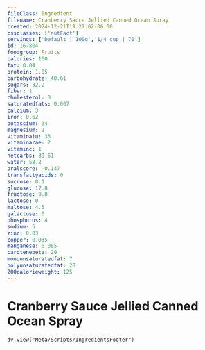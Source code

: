 ```yaml
---
fileClass: Ingredient
filename: Cranberry Sauce Jellied Canned Ocean Spray
created: 2024-12-21T19:27:02-06:00
cssclasses: ['nutFact']
servings: ['Default | 100g','1/4 cup | 70']
id: 167804
foodgroup: Fruits
calories: 160
fat: 0.04
protein: 1.05
carbohydrate: 40.61
sugars: 32.2
fiber: 1
cholesterol: 0
saturatedfats: 0.007
calcium: 3
iron: 0.62
potassium: 34
magnesium: 2
vitaminaiu: 33
vitaminarae: 2
vitaminc: 1
netcarbs: 39.61
water: 58.2
pralscore: -0.147
transfattyacids: 0
sucrose: 0.1
glucose: 17.8
fructose: 9.8
lactose: 0
maltose: 4.5
galactose: 0
phosphorus: 4
sodium: 5
zinc: 0.03
copper: 0.035
manganese: 0.085
carotenebeta: 20
monounsaturatedfat: 7
polyunsaturatedfat: 28
200calorieweight: 125
---
```


# Cranberry Sauce Jellied Canned Ocean Spray

```dataviewjs
dv.view("Meta/Scripts/IngredientsFooter")
```